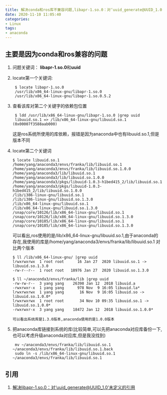 ```yaml
---
title: 解决conda和ros库不兼容问题,libapr-1.so.0：对‘uuid_generate@UUID_1.0’未定义的引用
date: 2020-11-10 11:05:40
categories:
- Linux
tags:
- anaconda
---
```


## 主要是因为conda和ros兼容的问题
1. 问题关键词： **libapr-1.so.0**和**uuid**
2. locate第一个关键词: 
        
        $ locate libapr-1.so.0 
        /usr/lib/x86_64-linux-gnu/libapr-1.so.0
        /usr/lib/x86_64-linux-gnu/libapr-1.so.0.5.2
3. 查看该库对第二个关键字的依赖包位置
        
        $ ldd /usr/lib/x86_64-linux-gnu/libapr-1.so.0 |grep uuid
        libuuid.so.1 => /lib/x86_64-linux-gnu/libuuid.so.1 (0x00007f3588aab000)
    这是ros系统所使用的库依赖，报错是因为anaconda中也有libuuid.so.1,但是版本不同
4. locate第二个关键词
        
       $ locate libuuid.so.1  
       /home/yang/anaconda3/envs/franka/lib/libuuid.so.1
       /home/yang/anaconda3/envs/franka/lib/libuuid.so.1.0.0
       /home/yang/anaconda3/lib/libuuid.so.1
       /home/yang/anaconda3/lib/libuuid.so.1.0.0
       /home/yang/anaconda3/pkgs/libuuid-1.0.3-h1bed415_2/lib/libuuid.so.1
       /home/yang/anaconda3/pkgs/libuuid-1.0.3-h1bed415_2/lib/libuuid.so.1.0.0
       /lib/i386-linux-gnu/libuuid.so.1
       /lib/i386-linux-gnu/libuuid.so.1.3.0
       /lib/x86_64-linux-gnu/libuuid.so.1
       /lib/x86_64-linux-gnu/libuuid.so.1.3.0
       /snap/core/10126/lib/x86_64-linux-gnu/libuuid.so.1
       /snap/core/10126/lib/x86_64-linux-gnu/libuuid.so.1.3.0
       /snap/core/10185/lib/x86_64-linux-gnu/libuuid.so.1
       /snap/core/10185/lib/x86_64-linux-gnu/libuuid.so.1.3.0
   可以看出,ros使用的是/lib/x86_64-linux-gnu/libuuid.so.1,由于anaconda的存在,我使用的库是/home/yang/anaconda3/envs/franka/lib/libuuid.so.1
   对比两个版本
   
       $ ll /lib/x86_64-linux-gnu/ |grep uuid   
       lrwxrwxrwx  1 root root      16 Jan 27  2020 libuuid.so.1 -> libuuid.so.1.3.0
       -rw-r--r--  1 root root   18976 Jan 27  2020 libuuid.so.1.3.0
        
       $ ll ~/anaconda3/envs/franka/lib |grep uuid
       -rw-rw-r--  3 yang yang    26398 Jan 12  2018 libuuid.a
       -rwxrwxr-x  1 yang yang      978 Nov  9 16:05 libuuid.la*
       lrwxrwxrwx  1 yang yang       16 Nov  9 16:05 libuuid.so -> libuuid.so.1.0.0*
       lrwxrwxrwx  1 root root       34 Nov 10 09:35 libuuid.so.1 -> libuuid.so.1.0.0*
       -rwxrwxr-x  3 yang yang    18472 Jan 12  2018 libuuid.so.1.0.0*
       
       可以看出系统库是1.3.0版本,anaconda使用的是1.0.0版本
5. 把anaconda库链接到系统的库(比较简单,可以先把anaconda对应库备份一下,也可以考虑升级anaconda对应库,但是我没找到)
        
        mv ~/anaconda3/envs/franka/lib/libuuid.so.1 ~/anaconda3/envs/franka/lib/libuuid.so.1.back       
        sudo ln -s /lib/x86_64-linux-gnu/libuuid.so.1 ~/anaconda3/envs/franka/lib/libuuid.so.1

## 引用
1. [解决libapr-1.so.0：对‘uuid_generate@UUID_1.0’未定义的引用](https://blog.csdn.net/qq_36013249/article/details/103311001)